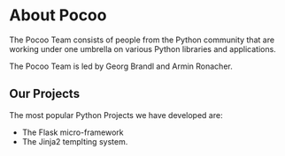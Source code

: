 # About Pocoo

The Pocoo Team consists of people from the Python community that are working under one umbrella on various Python libraries and applications.

The Pocoo Team is led by Georg Brandl and Armin Ronacher.

## Our Projects

The most popular Python Projects we have developed are:

- The Flask micro-framework
- The Jinja2 templting system.